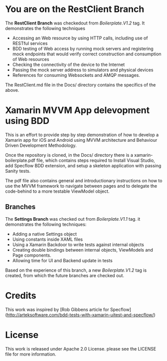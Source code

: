 # You are on the RestClient Branch

The **RestClient Branch** was checkedout from _Boilerplate.V1.2_ tag. It demonstrates the following techniques

* Accessing an Web resource by using HTTP calls, including use of RESTful services
* BDD testing of Web access by running mock servers and registering mock endpoints that would verify correct construction and consumption of Web resources
* Checking the connectivity of the device to the Internet
* Passing the mock server address to simulators and physical devices
* References for consuming Websockets and AMQP messages.

The RestClient.md file in the Docs/ directory contains the specifics of the above.

# Xamarin MVVM App delevopment using BDD

This is an effort to provide step by step demonstration of how to develop a Xamarin app for iOS and Android using MVVM architecture and Behaviour Driven Development Methodology. 

Once the repository is cloned, in the Docs/ directory there is a xamarin-boilerplate.pdf file, which contains steps required to Install Visual Studio, add Specflow BDD extension, and setup a skeleton application with passing Sanity tests.

The pdf file also contains general and introductionary instructions on how to use the MVVM framework to navigate between pages and to delegate the code-behind to a more testable ViewModel object.

## Branches

The **Settings Branch** was checked out from _Boilerplate.V1.1_ tag. it demonstrates the following techniques:

* Adding a native Settings object
* Using constants inside XAML files
* Using a Xamarin Backdoor to write tests against internal objects 
* Creating double bindings between internal objects, ViewModels and Page components.
* Allowing time for UI and Backend update in tests

Based on the experience of this branch, a new _Boilerplate.V1.2_ tag is created, from which the future branches are checked out.


# Credits

This work was inspired by [Rob Gibbens article for Specflow] (http://arteksoftware.com/bdd-tests-with-xamarin-uitest-and-specflow/)
# License
This work is released under Apache 2.0 License. please see the LICENSE file for more information.

